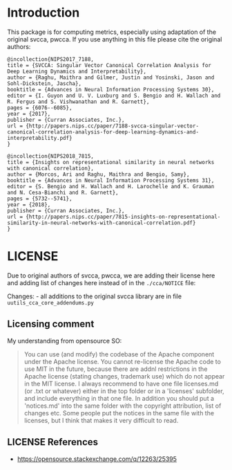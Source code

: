 # Introduction

This package is for computing metrics, especially using adaptation of the original svcca, pwcca.
If you use anything in this file please cite the original authors:

```
@incollection{NIPS2017_7188,
title = {SVCCA: Singular Vector Canonical Correlation Analysis for Deep Learning Dynamics and Interpretability},
author = {Raghu, Maithra and Gilmer, Justin and Yosinski, Jason and Sohl-Dickstein, Jascha},
booktitle = {Advances in Neural Information Processing Systems 30},
editor = {I. Guyon and U. V. Luxburg and S. Bengio and H. Wallach and R. Fergus and S. Vishwanathan and R. Garnett},
pages = {6076--6085},
year = {2017},
publisher = {Curran Associates, Inc.},
url = {http://papers.nips.cc/paper/7188-svcca-singular-vector-canonical-correlation-analysis-for-deep-learning-dynamics-and-interpretability.pdf}
}

```

```
@incollection{NIPS2018_7815,
title = {Insights on representational similarity in neural networks with canonical correlation},
author = {Morcos, Ari and Raghu, Maithra and Bengio, Samy},
booktitle = {Advances in Neural Information Processing Systems 31},
editor = {S. Bengio and H. Wallach and H. Larochelle and K. Grauman and N. Cesa-Bianchi and R. Garnett},
pages = {5732--5741},
year = {2018},
publisher = {Curran Associates, Inc.},
url = {http://papers.nips.cc/paper/7815-insights-on-representational-similarity-in-neural-networks-with-canonical-correlation.pdf}
}

```

# LICENSE

Due to original authors of svcca, pwcca, we are adding their license here and adding list of changes here instead of 
in the `./cca/NOTICE` file:

Changes:
    - all additions to the original svcca library are in file `uutils_cca_core_addendums.py`

## Licensing comment

My understanding from opensource SO:
> You can use (and modify) the codebase of the Apache component under the Apache license. You cannot re-license the 
> Apache code to use MIT in the future, because there are addnl restrictions in the Apache license (stating changes, 
> trademark use) which do not appear in the MIT license.
> I always recommend to have one file licenses.md (or .txt or whatever) either in the top folder or in a 
> 'licenses' subfolder, and include everything in that one file. In addition you should put a 'notices.md' into the 
> same folder with the copyright attribution, list of changes etc. Some people put the notices in the same file with 
> the licenses, but I think that makes it very difficult to read.

## LICENSE References
- https://opensource.stackexchange.com/q/12263/25395